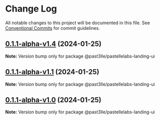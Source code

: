 # Change Log

All notable changes to this project will be documented in this file.
See [Conventional Commits](https://conventionalcommits.org) for commit guidelines.

## [0.1.1-alpha-v1.4](https://github.com/PAST3LLE/past3lle-monorepo/compare/@past3lle/pastellelabs-landing-ui@0.1.1-alpha-v1.3...@past3lle/pastellelabs-landing-ui@0.1.1-alpha-v1.4) (2024-01-25)

**Note:** Version bump only for package @past3lle/pastellelabs-landing-ui





## [0.1.1-alpha-v1.1](https://github.com/PAST3LLE/past3lle-monorepo/compare/@past3lle/pastellelabs-landing-ui@0.1.1-alpha-v1.0...@past3lle/pastellelabs-landing-ui@0.1.1-alpha-v1.1) (2024-01-25)

**Note:** Version bump only for package @past3lle/pastellelabs-landing-ui





## [0.1.1-alpha-v1.0](https://github.com/PAST3LLE/past3lle-monorepo/compare/@past3lle/pastellelabs-landing-ui@0.1.0...@past3lle/pastellelabs-landing-ui@0.1.1-alpha-v1.0) (2024-01-25)

**Note:** Version bump only for package @past3lle/pastellelabs-landing-ui
